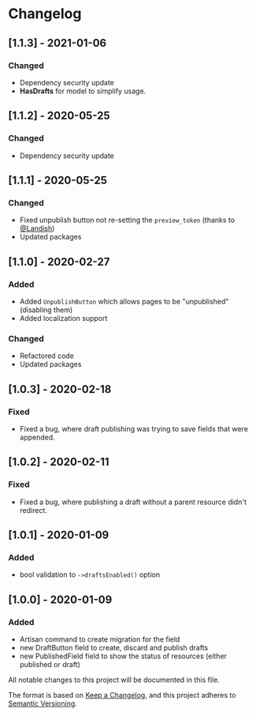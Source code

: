 # Changelog

## [1.1.3] - 2021-01-06

### Changed

- Dependency security update
- **HasDrafts** for model to simplify usage.

## [1.1.2] - 2020-05-25

### Changed

- Dependency security update

## [1.1.1] - 2020-05-25

### Changed

- Fixed unpublish button not re-setting the `preview_token` (thanks to [@Landish](https://github.com/Landish))
- Updated packages

## [1.1.0] - 2020-02-27

### Added

- Added `UnpublishButton` which allows pages to be "unpublished" (disabling them)
- Added localization support

### Changed

- Refactored code
- Updated packages

## [1.0.3] - 2020-02-18

### Fixed

- Fixed a bug, where draft publishing was trying to save fields that were appended.

## [1.0.2] - 2020-02-11

### Fixed

- Fixed a bug, where publishing a draft without a parent resource didn't redirect.

## [1.0.1] - 2020-01-09

### Added

- bool validation to `->draftsEnabled()` option

## [1.0.0] - 2020-01-09

### Added

- Artisan command to create migration for the field
- new DraftButton field to create, discard and publish drafts
- new PublishedField field to show the status of resources (either published or draft)

All notable changes to this project will be documented in this file.

The format is based on [Keep a Changelog](https://keepachangelog.com/en/1.0.0/),
and this project adheres to [Semantic Versioning](https://semver.org/spec/v2.0.0.html).
